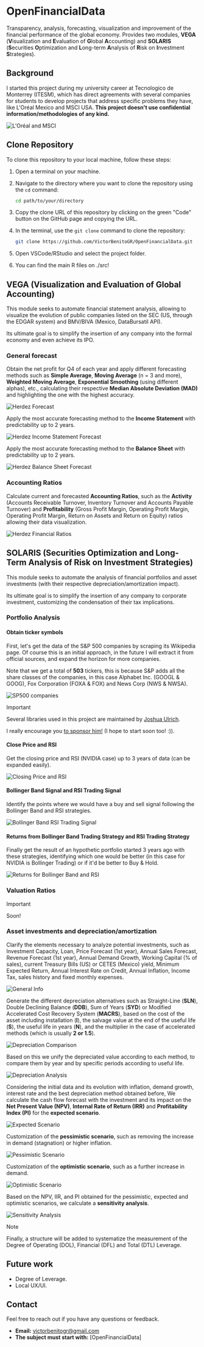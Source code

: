 # OpenFinancialData
Transparency, analysis, forecasting, visualization and improvement of the financial performance of the global economy. Provides two modules, **VEGA** (**V**isualization and **E**valuation of **G**lobal **A**ccounting) and **SOLARIS** (**S**ecurities **O**ptimization and **L**ong-term **A**nalysis of **R**isk on **I**nvestment **S**trategies).


## Background
I started this project during my university career at Tecnologico de Monterrey (ITESM), which has direct agreements with several companies for students to develop projects that address specific problems they have, like L'Oréal Mexico and MSCI USA. **This project doesn't use confidential information/methodologies of any kind.**

![L'Oréal and MSCI](./assets/README/loreal_and_msci_itesm.png "L'Oréal and MSCI")

## Clone Repository

To clone this repository to your local machine, follow these steps:

1. Open a terminal on your machine.

2. Navigate to the directory where you want to clone the repository using the `cd` command:

    ```bash
    cd path/to/your/directory
    ```

3. Copy the clone URL of this repository by clicking on the green "Code" button on the GitHub page and copying the URL.

4. In the terminal, use the `git clone` command to clone the repository:

    ```bash
    git clone https://github.com/VictorBenitoGR/OpenFinancialData.git
    ```

5. Open VSCode/RStudio and select the project folder.

6. You can find the main R files on ./src!

## VEGA (Visualization and Evaluation of Global Accounting)
This module seeks to automate financial statement analysis, allowing to visualize the evolution of public companies listed on the SEC (US, through the EDGAR system) and BMV/BIVA (Mexico, DataBursatil API).

Its ultimate goal is to simplify the insertion of any company into the formal economy and even achieve its IPO.


### General forecast
Obtain the net profit for Q4 of each year and apply different forecasting methods such as **Simple Average**, **Moving Average** (n = 3 and more), **Weighted Moving Average**, **Exponential Smoothing** (using different alphas), etc., calculating their respective **Median Absolute Deviation (MAD)** and highlighting the one with the highest accuracy.

![Herdez Forecast](./assets/README/HerdezAnalysis1.png "Herdez Forecast")

Apply the most accurate forecasting method to the **Income Statement** with predictability up to 2 years.

![Herdez Income Statement Forecast](./assets/README/HerdezAnalysis2.png "Herdez Income Statement Forecast")

Apply the most accurate forecasting method to the **Balance Sheet** with predictability up to 2 years.

![Herdez Balance Sheet Forecast](./assets/README/HerdezAnalysis3.png "Herdez Balance Sheet Forecast")

### Accounting Ratios
Calculate current and forecasted **Accounting Ratios**, such as the **Activity** (Accounts Receivable Turnover, Inventory Turnover and Accounts Payable Turnover) and **Profitability** (Gross Profit Margin, Operating Profit Margin, Operating Profit Margin, Return on Assets and Return on Equity) ratios allowing their data visualization.

![Herdez Financial Ratios](./assets/README/HerdezAnalysis4.png "Herdez Financial Ratios")

## SOLARIS (Securities Optimization and Long-Term Analysis of Risk on Investment Strategies)
This module seeks to automate the analysis of financial portfolios and asset investments (with their respective depreciation/amortization impact).

Its ultimate goal is to simplify the insertion of any company to corporate investment, customizing the condensation of their tax implications.


### Portfolio Analysis

#### Obtain ticker symbols
First, let's get the data of the S&P 500 companies by scraping its Wikipedia page. Of course this is an initial approach, in the future I will extract it from official sources, and expand the horizon for more companies.

Note that we get a total of **503** tickers, this is because S&P adds all the share classes of the companies, in this case Alphabet Inc. (GOOGL & GOOG), Fox Corporation (FOXA & FOX) and News Corp (NWS & NWSA).

![SP500 companies](./assets/README/solaris_sp500.png "SP500 companies")
> [!IMPORTANT]  
> Several libraries used in this project are maintained by [Joshua Ulrich](https://github.com/joshuaulrich).
> 
> I really encourage you [to sponsor him!](https://github.com/sponsors/joshuaulrich) (I hope to start soon too! :)).


#### Close Price and RSI
Get the closing price and RSI (NVIDIA case) up to 3 years of data (can be expanded easily).

![Closing Price and RSI](./assets/rsi/nvda_close_rsi.jpg "Closing Price and RSI")

#### Bollinger Band Signal and RSI Trading Signal
Identify the points where we would have a buy and sell signal following the Bollinger Band and RSI strategies.

![Bollinger Band RSI Trading Signal](./assets/rsi/nvda_bollinger_band_rsi_signal.jpg "Bollinger Band RSI Trading Signal")

#### Returns from Bollinger Band Trading Strategy and RSI Trading Strategy
Finally get the result of an hypothetic portfolio started 3 years ago with these strategies, identifying which one would be better (in this case for NVIDIA is Bollinger Trading) or if it'd be better to Buy & Hold.

![Returns for Bollinger Band and RSI](./assets/rsi/nvda_returns_bollinger_band_rsi.jpg "Bollinger Band RSI")



### Valuation Ratios
> [!IMPORTANT]  
> Soon!

### Asset investments and depreciation/amortization
Clarify the elements necessary to analyze potential investments, such as Investment Capacity, Loan, Price Forecast (1st year), Annual Sales Forecast, Revenue Forecast (1st year), Annual Demand Growth, Working Capital (% of sales), current Treasury Bills (US) or CETES (Mexico) yield, Minimum Expected Return, Annual Interest Rate on Credit, Annual Inflation, Income Tax, sales history and fixed monthly expenses.

![General Info](./assets/README/DepreciationAnalysis1.png "General Info")

Generate the different depreciation alternatives such as Straight-Line (**SLN**), Double Declining Balance (**DDB**), Sum of Years (**SYD**) or Modified Accelerated Cost Recovery System (**MACRS**), based on the cost of the asset including installation (**I**), the salvage value at the end of the useful life (**S**), the useful life in years (**N**), and the multiplier in the case of accelerated methods (which is usually **2 or 1.5**).

![Depreciation Comparison](./assets/README/DepreciationAnalysis2.png "Depreciation Comparison")

Based on this we unify the depreciated value according to each method, to compare them by year and by specific periods according to useful life.

![Depreciation Analysis](./assets/README/DepreciationAnalysis3.png "Depreciation Analysis")

Considering the initial data and its evolution with inflation, demand growth, interest rate and the best depreciation method obtained before, We calculate the cash flow forecast with the investment and its impact on the **Net Present Value (NPV)**, **Internal Rate of Return (IRR)** and **Profitability Index (PI)** for the **expected scenario**.

![Expected Scenario](./assets/README/DepreciationAnalysis4.png "Expected Scenario")

Customization of the **pessimistic scenario**, such as removing the increase in demand (stagnation) or higher inflation.

![Pessimistic Scenario](./assets/README/DepreciationAnalysis5.png "Pessimistic Scenario")

Customization of the **optimistic scenario**, such as a further increase in demand.

![Optimistic Scenario](./assets/README/DepreciationAnalysis6.png "Optimistic Scenario")

Based on the NPV, IIR, and PI obtained for the pessimistic, expected and optimistic scenarios, we calculate a **sensitivity analysis**.

![Sensitivity Analysis](./assets/README/DepreciationAnalysis7.png "Sensitivity Analysis")

> [!NOTE]
> Finally, a structure will be added to systematize the measurement of the Degree of Operating (DOL), Financial (DFL) and Total (DTL) Leverage.

## Future work

- Degree of Leverage.
- Local UX/UI.


## Contact

Feel free to reach out if you have any questions or feedback.

- **Email:** victorbenitogr@gmail.com
- **The subject must start with:**  [OpenFinancialData]